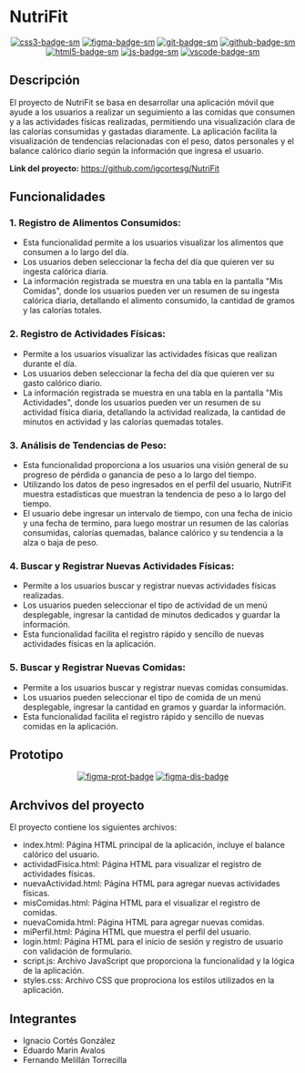 # NutriFit

<div align="center">

[![css3-badge-sm]][css3-web] [![figma-badge-sm]][figma-web] [![git-badge-sm]][git-web] [![github-badge-sm]][github-web] [![html5-badge-sm]][html5-web] [![js-badge-sm]][js-web]  [![vscode-badge-sm]][vscode-web]

</div>

## Descripción
El proyecto de NutriFit se basa en desarrollar una aplicación móvil que ayude a los usuarios a realizar un seguimiento a las comidas que consumen y a las actividades físicas realizadas, permitiendo una visualización clara de las calorías consumidas y gastadas diaramente. La aplicación facilita la visualización de tendencias relacionadas con el peso, datos personales y el balance calórico diario según la información que ingresa el usuario.

**Link del proyecto:** https://github.com/igcortesg/NutriFit

## Funcionalidades
### 1. Registro de Alimentos Consumidos:
- Esta funcionalidad permite a los usuarios visualizar los alimentos que consumen a lo largo del día.
- Los usuarios deben seleccionar la fecha del día que quieren ver su ingesta calórica diaria.
- La información registrada se muestra en una tabla en la pantalla "Mis Comidas", donde los usuarios pueden ver un resumen de su ingesta calórica diaria, detallando el alimento consumido, la cantidad de gramos y las calorías totales.
### 2. Registro de Actividades Físicas:
-	Permite a los usuarios visualizar las actividades físicas que realizan durante el día.
-	Los usuarios deben seleccionar la fecha del día que quieren ver su gasto calórico diario.
-	La información registrada se muestra en una tabla en la pantalla "Mis Actividades", donde los usuarios pueden ver un resumen de su actividad física diaria, detallando la actividad realizada, la cantidad de minutos en actividad y las calorías quemadas totales.
### 3.	Análisis de Tendencias de Peso:
-	Esta funcionalidad proporciona a los usuarios una visión general de su progreso de pérdida o ganancia de peso a lo largo del tiempo.
-	Utilizando los datos de peso ingresados en el perfil del usuario, NutriFit muestra estadísticas que muestran la tendencia de peso a lo largo del tiempo.
-	El usuario debe ingresar un intervalo de tiempo, con una fecha de inicio y una fecha de termino, para luego mostrar un resumen de las calorías consumidas, calorías quemadas, balance calórico y su tendencia a la alza o baja de peso.
### 4.	Buscar y Registrar Nuevas Actividades Físicas:
-	Permite a los usuarios buscar y registrar nuevas actividades físicas realizadas.
-	Los usuarios pueden seleccionar el tipo de actividad de un menú desplegable, ingresar la cantidad de minutos dedicados y guardar la información.
-	Esta funcionalidad facilita el registro rápido y sencillo de nuevas actividades físicas en la aplicación.
### 5.	Buscar y Registrar Nuevas Comidas:
-	Permite a los usuarios buscar y registrar nuevas comidas consumidas.
-	Los usuarios pueden seleccionar el tipo de comida de un menú desplegable, ingresar la cantidad en gramos y guardar la información.
-	Esta funcionalidad facilita el registro rápido y sencillo de nuevas comidas en la aplicación.

## Prototipo

<div align="center">

[![figma-prot-badge]][figma-prot-url] [![figma-dis-badge]][figma-dis-url]

</div>

## Archvivos del proyecto

El proyecto contiene los siguientes archivos:


- index.html: Página HTML principal de la aplicación, incluye el balance calórico del usuario.
- actividadFisica.html: Página HTML para visualizar el registro de actividades físicas.
- nuevaActividad.html: Página HTML para agregar nuevas actividades físicas.
- misComidas.html: Página HTML para el visualizar el registro de comidas.
- nuevaComida.html: Página HTML para agregar nuevas comidas.
- miPerfil.html: Página HTML que muestra el perfil del usuario.
- login.html: Página HTML para el inicio de sesión y registro de usuario con validación de formulario.
- script.js: Archivo JavaScript que proporciona la funcionalidad y la lógica de la aplicación.
- styles.css: Archivo CSS que proprociona los estilos utilizados en la aplicación.

## Integrantes

- Ignacio Cortés González
- Eduardo Marin Avalos
- Fernando Melillán Torrecilla

[js-badge-sm]: https://img.shields.io/badge/JavaScript-F7DF1E?logo=javascript&logoColor=000&style=flat
[js-web]: https://developer.mozilla.org/es/docs/Web/JavaScript
[ts-badge-sm]: https://img.shields.io/badge/TypeScript-3178C6?logo=typescript&logoColor=fff&style=flat
[ts-web]: https://www.typescriptlang.org/
[html5-badge-sm]: https://img.shields.io/badge/HTML5-E34F26?logo=html5&logoColor=fff&style=flat
[html5-web]: https://developer.mozilla.org/es/docs/Web/HTML
[css3-badge-sm]: https://img.shields.io/badge/CSS3-1572B6?logo=css3&logoColor=fff&style=flat
[css3-web]: https://developer.mozilla.org/es/docs/Web/CSS
[tailwind-badge-sm]: https://img.shields.io/badge/Tailwind_CSS-38B2AC?logo=tailwind-css&logoColor=fff&style=flat
[tailwind-web]: https://tailwindcss.com/
[react-badge-sm]: https://img.shields.io/badge/React-61DAFB?logo=react&logoColor=fff&style=flat
[react-web]: https://reactjs.org/
[angular-badge-sm]: https://img.shields.io/badge/Angular-DD0031?logo=angular&logoColor=fff&style=flat
[angular-web]: https://angular.io/
[nodejs-badge-sm]: https://img.shields.io/badge/Node.js-339933?logo=node.js&logoColor=fff&style=flat
[nodejs-web]: https://nodejs.org/
[express-badge-sm]: https://img.shields.io/badge/Express.js-000000?logo=express&logoColor=fff&style=flat
[express-web]: https://expressjs.com/
[mongodb-badge-sm]: https://img.shields.io/badge/MongoDB-47A248?logo=mongodb&logoColor=fff&style=flat
[mongodb-web]: https://www.mongodb.com/
[postgresql-badge-sm]: https://img.shields.io/badge/PostgreSQL-336791?logo=postgresql&logoColor=fff&style=flat
[postgresql-web]: https://www.postgresql.org/
[mysql-badge-sm]: https://img.shields.io/badge/MySQL-4479A1?logo=mysql&logoColor=fff&style=flat
[mysql-web]: https://www.mysql.com/
[git-badge-sm]: https://img.shields.io/badge/Git-F05032?logo=git&logoColor=fff&style=flat
[git-web]: https://git-scm.com/
[github-badge-sm]: https://img.shields.io/badge/GitHub-181717?logo=github&logoColor=fff&style=flat
[github-web]: https://github.com
[npm-badge-sm]: https://img.shields.io/badge/npm-CB3837?logo=npm&logoColor=fff&style=flat
[npm-web]: https://www.npmjs.com/
[yarn-badge-sm]: https://img.shields.io/badge/Yarn-2C8EBB?logo=yarn&logoColor=fff&style=flat
[yarn-web]: https://yarnpkg.com/
[prettier-badge-sm]: https://img.shields.io/badge/Prettier-F7B93E?logo=prettier&logoColor=fff&style=flat
[prettier-web]: https://prettier.io/
[eslint-badge-sm]: https://img.shields.io/badge/ESLint-4B32C3?logo=eslint&logoColor=fff&style=flat
[eslint-web]: https://eslint.org/
[vscode-badge-sm]: https://img.shields.io/badge/Visual_Studio_Code-007ACC?logo=visual-studio-code&logoColor=fff&style=flat
[vscode-web]: https://code.visualstudio.com/
[ionic-badge-sm]: https://img.shields.io/badge/Ionic-3880FF?logo=ionic&logoColor=fff&style=flat
[ionic-web]: https://ionicframework.com/
[figma-badge-sm]: https://img.shields.io/badge/Figma-F24E1E?logo=figma&logoColor=fff&style=flat
[figma-web]: https://www.figma.com/
[ios-development-badge-sm]: https://img.shields.io/badge/iOS_Development-000000?logo=ios&logoColor=fff&style=flat
[ios-development-web]: https://developer.apple.com/ios/
[android-development-badge-sm]: https://img.shields.io/badge/Android_Development-3DDC84?logo=android&logoColor=fff&style=flat
[android-development-web]: https://developer.android.com/

[figma-prot-badge]: https://img.shields.io/badge/Ver%20prototipo%20en%20Figma-F24E1E?logo=figma&logoColor=fff&style=flat
[figma-prot-url]: https://www.figma.com/file/IWlMFLFjRW6zUzQR6zs2jw/Ing-Web?type=design&node-id=1%3A241&mode=design&t=358ZMwFqkLei6n7p-1
[figma-dis-badge]: https://img.shields.io/badge/Ver%20diseño%20UI%20en%20Figma-F24E1E?logo=figma&logoColor=fff&style=flat
[figma-dis-url]: https://www.figma.com/proto/IWlMFLFjRW6zUzQR6zs2jw/Ing-Web?node-id=41-2416&starting-point-node-id=41%3A2416&t=MhtGwFq0V2U94tYA-1&mode=design

